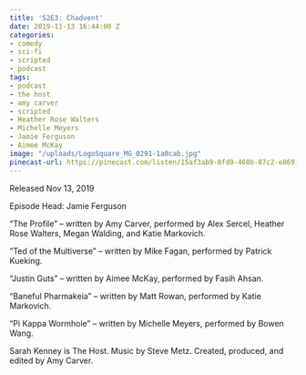 ```yaml
---
title: 'S2E3: Chadvent'
date: 2019-11-13 16:44:00 Z
categories:
- comedy
- sci-fi
- scripted
- podcast
tags:
- podcast
- the host
- amy carver
- scripted
- Heather Rose Walters
- Michelle Meyers
- Jamie Ferguson
- Aimee McKay
image: "/uploads/LogoSquare_MG_0291-1a0cab.jpg"
pinecast-url: https://pinecast.com/listen/15af3ab9-0fd9-460b-87c2-e86916b65bd0.mp3
---
```


Released Nov 13, 2019

Episode Head: Jamie Ferguson

“The Profile” – written by Amy Carver, performed by Alex Sercel, Heather Rose Walters, Megan Walding, and Katie Markovich.

“Ted of the Multiverse” – written by Mike Fagan, performed by Patrick Kueking.

“Justin Guts” – written by Aimee McKay, performed by Fasih Ahsan.

“Baneful Pharmakeia” – written by Matt Rowan, performed by Katie Markovich.

“Pi Kappa Wormhole” – written by Michelle Meyers, performed by Bowen Wang.

Sarah Kenney is The Host. Music by Steve Metz. Created, produced, and edited by Amy Carver.